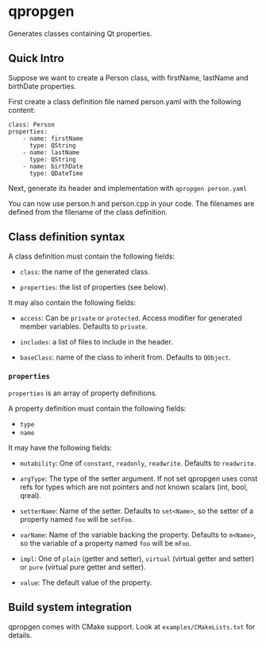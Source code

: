 # qpropgen

Generates classes containing Qt properties.

## Quick Intro

Suppose we want to create a Person class, with firstName, lastName and
birthDate properties.

First create a class definition file named person.yaml with the following
content:

    class: Person
    properties:
        - name: firstName
          type: QString
        - name: lastName
          type: QString
        - name: birthDate
          type: QDateTime

Next, generate its header and implementation with `qpropgen person.yaml`

You can now use person.h and person.cpp in your code. The filenames are defined
from the filename of the class definition.

## Class definition syntax

A class definition must contain the following fields:

- `class`: the name of the generated class.

- `properties`: the list of properties (see below).

It may also contain the following fields:

- `access`: Can be `private` or `protected`. Access modifier for generated
  member variables. Defaults to `private`.

- `includes`: a list of files to include in the header.

- `baseClass`: name of the class to inherit from. Defaults to `QObject`.

### `properties`

`properties` is an array of property definitions.

A property definition must contain the following fields:

- `type`
- `name`

It may have the following fields:

- `mutability`: One of `constant`, `readonly`, `readwrite`. Defaults to
  `readwrite`.

- `argType`: The type of the setter argument. If not set qpropgen uses const
  refs for types which are not pointers and not known scalars (int, bool,
  qreal).

- `setterName`: Name of the setter. Defaults to `set<Name>`, so the setter of
  a property named `foo` will be `setFoo`.

- `varName`: Name of the variable backing the property. Defaults to `m<Name>`,
  so the variable of a property named `foo` will be `mFoo`.

- `impl`: One of `plain` (getter and setter), `virtual` (virtual getter and
  setter) or `pure` (virtual pure getter and setter).

- `value`: The default value of the property.

## Build system integration

qpropgen comes with CMake support. Look at `examples/CMakeLists.txt` for
details.
